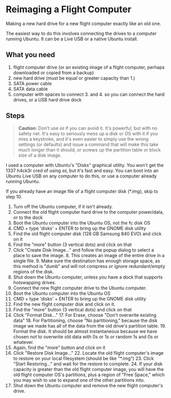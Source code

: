 # Reimaging a Flight Computer

Making a new hard drive for a new flight computer exactly like an old one.

The easiest way to do this involves connecting the drives to a computer running Ubuntu. It can be a Live USB or a native Ubuntu install.

## What you need

1. flight computer drive (or an existing image of a flight computer, perhaps downloaded or copied from a backup)
2. new hard drive (must be equal or greater capacity than 1.)
3. SATA power cable
4. SATA data cable
5. computer with spaces to connect 3. and 4. so you can connect the hard drives, or a USB hard drive dock

## Steps

> **Caution:** Don't use `dd` if you can avoid it. It's powerful, but with no safety net. It's easy to seriously mess up a disk or OS with it if you miss a keystroke, and it's even easier to simply use the wrong settings (or defaults) and issue a command that will make this take much longer than it should, or screws up the partition table or block size of a disk image.

I used a computer with Ubuntu's "Disks" graphical utility. You won't get the 1337 h4ck3r cred of using `dd`, but it's fast and easy. You can boot into an Ubuntu Live USB on any computer to do this, or use a computer already running Ubuntu.

If you already have an image file of a flight computer disk (\*.img), skip to step 10.

1. Turn off the Ubuntu computer, if it isn't already. 
2. Connect the old flight computer hard drive to the computer power/data, or to the dock
3. Boot the Ubuntu computer into the Ubuntu OS, not the fc disk OS
4. CMD + type 'disks' + ENTER to bring up the GNOME disk utility
5. Find the old flight computer disk (128 GB Samsung 840 EVO) and click on it
6. Find the "more" button (3 vertical dots) and click on that 
7. Click "Create Disk Image..." and follow the popup dialog to select a place to save the image. 
    8. This creates an image of the entire drive in a single file. 
    9. Make sure the destination has enough storage space, as this method is "dumb" and will not compress or ignore redundant/empty regions of the disk.
10. Shut down the Ubuntu computer, unless you have a dock that supports hotswapping drives.
11. Connect the new flight computer drive to the Ubuntu computer.
12. Boot the Ubuntu computer into the Ubuntu OS
13. CMD + type 'disks' + ENTER to bring up the GNOME disk utility
14. Find the new flight computer disk and click on it.
15. Find the "more" button (3 vertical dots) and click on that 
16. Click "Format Disk..."
    17. For Erase, choose "Don't overwrite existing data"
    18. For Partitioning, choose "No partitioning," because the disk image we made has all of the data from the old drive's partition table.
    19. Format the disk. It should be almost instantaneous because we have chosen not to overwrite old data with 0s or 1s or random 1s and 0s or whatever.
20. Again, find the "more" button and click on it
21. Click "Restore Disk Image..."
    22. Locate the old flight computer's image to restore on your local filesystem (should be like "\*.img")
    23. Click "Start Restoring..." and wait for the restore to complete.
    24. If your disk capacity is greater than the old flight computer image, you will have the old flight computer OS's partitions, plus a region of "Free Space," which you may wish to use to expand one of the other partitions into.
25. Shut down the Ubuntu computer and remove the new flight computer's drive.
